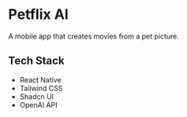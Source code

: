 # Petflix AI

A mobile app that creates movies from a pet picture.

## Tech Stack

- React Native
- Tailwind CSS
- Shadcn UI
- OpenAI API
